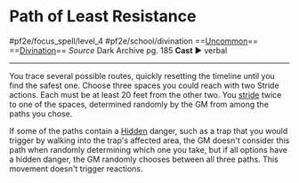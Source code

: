# Path of Least Resistance
#pf2e/focus_spell/level_4 #pf2e/school/divination 
==[Uncommon](rules/traits/uncommon.md)== ==[Divination](rules/traits/divination.md)==
*Source* Dark Archive pg. 185
**Cast** ► verbal

---
You trace several possible routes, quickly resetting the timeline until you find the safest one. Choose three spaces you could reach with two Stride actions. Each must be at least 20 feet from the other two. You [stride](rules/actions/stride.md) twice to one of the spaces, determined randomly by the GM from among the paths you chose.

If some of the paths contain a [Hidden](../../../Conditions/Hidden.md) danger, such as a trap that you would trigger by walking into the trap's affected area, the GM doesn't consider this path when randomly determining which one you take, but if all options have a hidden danger, the GM randomly chooses between all three paths. This movement doesn't trigger reactions.